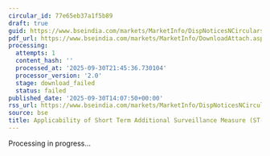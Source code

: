 ```yaml
---
circular_id: 77e65eb37a1f5b89
draft: true
guid: https://www.bseindia.com/markets/MarketInfo/DispNoticesNCirculars.aspx?Noticeid={00425925-7BDB-4144-B5BF-9BF2D6E45900}&noticeno=20250930-75&dt=09/30/2025&icount=75&totcount=114&flag=0
pdf_url: https://www.bseindia.com/markets/MarketInfo/DownloadAttach.aspx?id=20250930-75&attachedId=
processing:
  attempts: 1
  content_hash: ''
  processed_at: '2025-09-30T21:45:36.730104'
  processor_version: '2.0'
  stage: download_failed
  status: failed
published_date: '2025-09-30T14:07:50+00:00'
rss_url: https://www.bseindia.com/markets/MarketInfo/DispNoticesNCirculars.aspx?Noticeid={00425925-7BDB-4144-B5BF-9BF2D6E45900}&noticeno=20250930-75&dt=09/30/2025&icount=75&totcount=114&flag=0
source: bse
title: Applicability of Short Term Additional Surveillance Measure (ST-ASM)
---
```


Processing in progress...